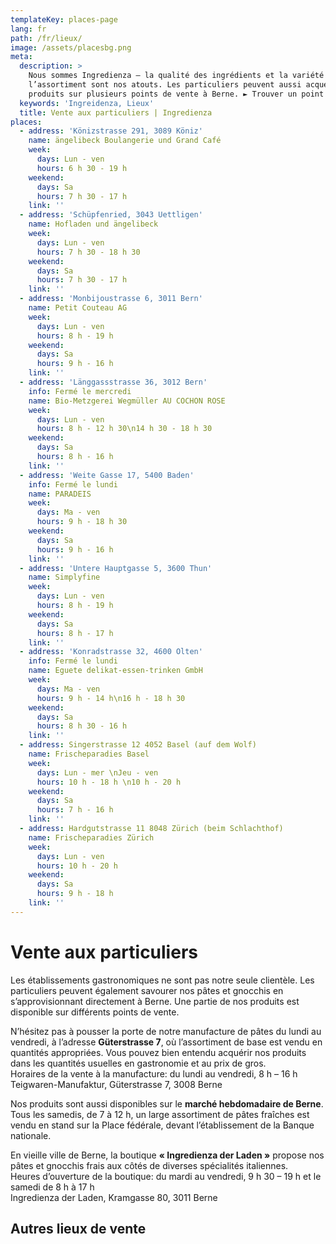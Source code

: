 ```yaml
---
templateKey: places-page
lang: fr
path: /fr/lieux/
image: /assets/placesbg.png
meta:
  description: >
    Nous sommes Ingredienza – la qualité des ingrédients et la variété de
    l’assortiment sont nos atouts. Les particuliers peuvent aussi acquérir nos
    produits sur plusieurs points de vente à Berne. ► Trouver un point de vente
  keywords: 'Ingreidenza, Lieux'
  title: Vente aux particuliers | Ingredienza
places:
  - address: 'Könizstrasse 291, 3089 Köniz'
    name: ängelibeck Boulangerie und Grand Café
    week:
      days: Lun - ven
      hours: 6 h 30 - 19 h
    weekend:
      days: Sa
      hours: 7 h 30 - 17 h
    link: ''
  - address: 'Schüpfenried, 3043 Uettligen'
    name: Hofladen und ängelibeck
    week:
      days: Lun - ven
      hours: 7 h 30 - 18 h 30
    weekend:
      days: Sa
      hours: 7 h 30 - 17 h
    link: ''
  - address: 'Monbijoustrasse 6, 3011 Bern'
    name: Petit Couteau AG
    week:
      days: Lun - ven
      hours: 8 h - 19 h
    weekend:
      days: Sa
      hours: 9 h - 16 h
    link: ''
  - address: 'Länggassstrasse 36, 3012 Bern'
    info: Fermé le mercredi
    name: Bio-Metzgerei Wegmüller AU COCHON ROSE
    week:
      days: Lun - ven
      hours: 8 h - 12 h 30\n14 h 30 - 18 h 30
    weekend:
      days: Sa
      hours: 8 h - 16 h
    link: ''
  - address: 'Weite Gasse 17, 5400 Baden'
    info: Fermé le lundi
    name: PARADEIS
    week:
      days: Ma - ven
      hours: 9 h - 18 h 30
    weekend:
      days: Sa
      hours: 9 h - 16 h
    link: ''
  - address: 'Untere Hauptgasse 5, 3600 Thun'
    name: Simplyfine
    week:
      days: Lun - ven
      hours: 8 h - 19 h
    weekend:
      days: Sa
      hours: 8 h - 17 h
    link: ''
  - address: 'Konradstrasse 32, 4600 Olten'
    info: Fermé le lundi
    name: Eguete delikat-essen-trinken GmbH
    week:
      days: Ma - ven
      hours: 9 h - 14 h\n16 h - 18 h 30
    weekend:
      days: Sa
      hours: 8 h 30 - 16 h
    link: ''
  - address: Singerstrasse 12 4052 Basel (auf dem Wolf)
    name: Frischeparadies Basel
    week:
      days: Lun - mer \nJeu - ven
      hours: 10 h - 18 h \n10 h - 20 h
    weekend:
      days: Sa
      hours: 7 h - 16 h
    link: ''
  - address: Hardgutstrasse 11 8048 Zürich (beim Schlachthof)
    name: Frischeparadies Zürich
    week:
      days: Lun - ven
      hours: 10 h - 20 h
    weekend:
      days: Sa
      hours: 9 h - 18 h
    link: ''
---
```


# Vente aux particuliers

Les établissements gastronomiques ne sont pas notre seule clientèle. Les
particuliers peuvent également savourer nos pâtes et gnocchis en
s’approvisionnant directement à Berne. Une partie de nos produits est disponible
sur différents points de vente.


N’hésitez pas à pousser la porte de notre manufacture de pâtes du lundi au
vendredi, à l’adresse **Güterstrasse 7**, où l’assortiment de base est vendu en
quantités appropriées. Vous pouvez bien entendu acquérir nos produits dans les
quantités usuelles en gastronomie et au prix de gros. <br />
Horaires de la vente à la manufacture: du lundi au vendredi, 8 h – 16 h <br />
Teigwaren-Manufaktur, Güterstrasse 7, 3008 Berne

Nos produits sont aussi disponibles sur le **marché hebdomadaire de Berne**. Tous
les samedis, de 7 à 12 h, un large assortiment de pâtes fraîches est vendu en
stand sur la Place fédérale, devant l’établissement de la Banque nationale.


En vieille ville de Berne, la boutique **« Ingredienza der Laden »** propose nos
pâtes et gnocchis frais aux côtés de diverses spécialités italiennes. <br />
Heures d’ouverture de la boutique: du mardi au vendredi, 9 h 30 – 19 h 
et le samedi de 8 h à 17 h <br />
Ingredienza der Laden, Kramgasse 80, 3011 Berne


## Autres lieux de vente 
